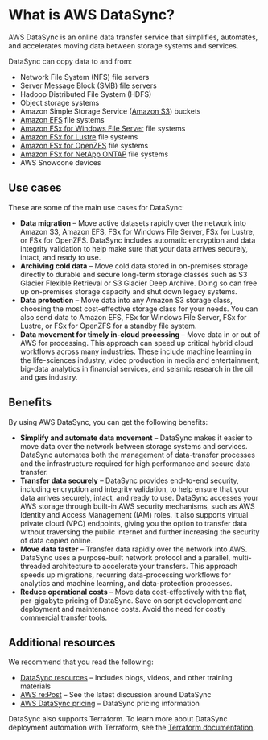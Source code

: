 # What is AWS DataSync?<a name="what-is-datasync"></a>

AWS DataSync is an online data transfer service that simplifies, automates, and accelerates moving data between storage systems and services\.

DataSync can copy data to and from:
+ Network File System \(NFS\) file servers
+ Server Message Block \(SMB\) file servers
+ Hadoop Distributed File System \(HDFS\)
+ Object storage systems
+ Amazon Simple Storage Service \([Amazon S3](https://docs.aws.amazon.com/AmazonS3/latest/dev/Welcome.html)\) buckets
+ [Amazon EFS](https://docs.aws.amazon.com/efs/latest/ug/) file systems
+ [Amazon FSx for Windows File Server](https://docs.aws.amazon.com/fsx/latest/WindowsGuide/) file systems
+ [Amazon FSx for Lustre](https://docs.aws.amazon.com/fsx/latest/LustreGuide/what-is.html) file systems
+ [Amazon FSx for OpenZFS](https://docs.aws.amazon.com/fsx/latest/OpenZFSGuide/what-is.html) file systems
+ [Amazon FSx for NetApp ONTAP](https://docs.aws.amazon.com/fsx/latest/ONTAPGuide/what-is-fsx-ontap.html) file systems
+ AWS Snowcone devices

## Use cases<a name="use-cases"></a>

These are some of the main use cases for DataSync:
+ **Data migration** – Move active datasets rapidly over the network into Amazon S3, Amazon EFS, FSx for Windows File Server, FSx for Lustre, or FSx for OpenZFS\. DataSync includes automatic encryption and data integrity validation to help make sure that your data arrives securely, intact, and ready to use\.
+ **Archiving cold data** – Move cold data stored in on\-premises storage directly to durable and secure long\-term storage classes such as S3 Glacier Flexible Retrieval or S3 Glacier Deep Archive\. Doing so can free up on\-premises storage capacity and shut down legacy systems\. 
+ **Data protection** – Move data into any Amazon S3 storage class, choosing the most cost\-effective storage class for your needs\. You can also send data to Amazon EFS, FSx for Windows File Server, FSx for Lustre, or FSx for OpenZFS for a standby file system\.
+ **Data movement for timely in\-cloud processing** – Move data in or out of AWS for processing\. This approach can speed up critical hybrid cloud workflows across many industries\. These include machine learning in the life\-sciences industry, video production in media and entertainment, big\-data analytics in financial services, and seismic research in the oil and gas industry\.

## Benefits<a name="benefits"></a>

By using AWS DataSync, you can get the following benefits:
+ **Simplify and automate data movement** – DataSync makes it easier to move data over the network between storage systems and services\. DataSync automates both the management of data\-transfer processes and the infrastructure required for high performance and secure data transfer\.
+ **Transfer data securely** – DataSync provides end\-to\-end security, including encryption and integrity validation, to help ensure that your data arrives securely, intact, and ready to use\. DataSync accesses your AWS storage through built\-in AWS security mechanisms, such as AWS Identity and Access Management \(IAM\) roles\. It also supports virtual private cloud \(VPC\) endpoints, giving you the option to transfer data without traversing the public internet and further increasing the security of data copied online\.
+ **Move data faster** – Transfer data rapidly over the network into AWS\. DataSync uses a purpose\-built network protocol and a parallel, multi\-threaded architecture to accelerate your transfers\. This approach speeds up migrations, recurring data\-processing workflows for analytics and machine learning, and data\-protection processes\.
+ **Reduce operational costs** – Move data cost\-effectively with the flat, per\-gigabyte pricing of DataSync\. Save on script development and deployment and maintenance costs\. Avoid the need for costly commercial transfer tools\.

## Additional resources<a name="first-time-user"></a>

We recommend that you read the following:
+ [DataSync resources](http://aws.amazon.com/datasync/resources/) – Includes blogs, videos, and other training materials
+ [AWS re:Post](https://repost.aws/) – See the latest discussion around DataSync
+ [AWS DataSync pricing](http://aws.amazon.com/datasync/pricing) – DataSync pricing information

DataSync also supports Terraform\. To learn more about DataSync deployment automation with Terraform, see the [Terraform documentation](https://registry.terraform.io/providers/hashicorp/aws/latest/docs/resources/datasync_agent)\.